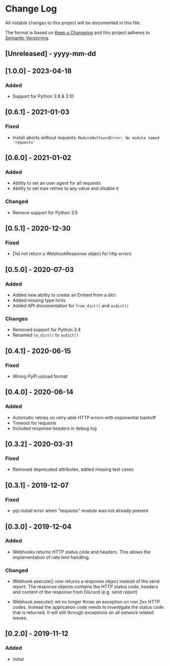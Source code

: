 # Change Log

All notable changes to this project will be documented in this file.

The format is based on [Keep a Changelog](http://keepachangelog.com/)
and this project adheres to [Semantic Versioning](http://semver.org/).

## [Unreleased] - yyyy-mm-dd

## [1.0.0] - 2023-04-18

### Added

- Support for Python 3.9 & 3.10

## [0.6.1] - 2021-01-03

### Fixed

- Install aborts without requests: `ModuleNotFoundError: No module named 'requests'`

## [0.6.0] - 2021-01-02

### Added

- Ability to set an user agent for all requests
- Ability to set max retries to any value and disable it

### Changed

- Remove support for Python 3.5

## [0.5.1] - 2020-12-30

### Fixed

- Did not return a WebhookResponse object for http errors

## [0.5.0] - 2020-07-03

### Added

- Added new ability to create an Embed from a dict
- Added missing type hints
- Added API documentation for `from_dict()` and `asdict()`

### Changes

- Removed support for Python 3.4
- Renamed `to_dict()` to `asdict()`

## [0.4.1] - 2020-06-15

### Fixed

- Wrong PyPI upload format

## [0.4.0] - 2020-06-14

### Added

- Automatic retries on retry-able HTTP errors with exponential backoff
- Timeout for requests
- Included response headers in debug log

## [0.3.2] - 2020-03-31

### Fixed

- Removed deprecated attributes, added missing test cases

## [0.3.1] - 2019-12-07

### Fixed

- pip install error when "requests" module was not already present

## [0.3.0] - 2019-12-04

### Added

- Webhooks returns HTTP status code and headers. This allows the implementation of rate limit handling.

### Changed

- Webhook.execute() now returns a response object instead of the send report. The response objects contains the HTTP status code, headers and content of the response from Discord (e.g. send report)

- Webhook.execute() wil no longer throw an exception on non 2xx HTTP codes. Instead the application code needs to investigate the status code that is returned. It will still through exceptions on all network related issues.

## [0.2.0] - 2019-11-12

### Added

- Initial
